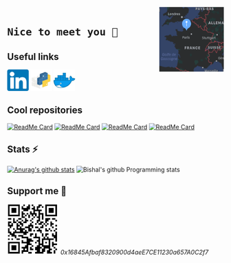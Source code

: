 <img align="right" width="150" height="150" src="https://github.com/arthuRHD/arthuRHD/blob/master/map.png">

# `Nice to meet you 👋`

## Useful links

[<img src="https://github.com/arthuRHD/arthuRHD/blob/master/linkedin.png" width=50>](https://www.linkedin.com/in/arthur-richard-884645176/)
[<img src="https://github.com/arthuRHD/arthuRHD/blob/master/pypi.jpeg" width=50>](https://pypi.org/user/arthuRHD/)
[<img src="https://github.com/arthuRHD/arthuRHD/blob/master/docker.jpeg" width=50>](https://hub.docker.com/u/arichard76)

## Cool repositories

[![ReadMe Card](https://github-readme-stats.vercel.app/api/pin/?username=arthuRHD&repo=.vscode&show_owner=true)](https://github.com/arthuRHD/.vscode)
[![ReadMe Card](https://github-readme-stats.vercel.app/api/pin/?username=arthuRHD&repo=coincli&show_owner=true)](https://github.com/arthuRHD/coincli)
[![ReadMe Card](https://github-readme-stats.vercel.app/api/pin/?username=appium&repo=appium&show_owner=true)](https://github.com/appium/appium)
[![ReadMe Card](https://github-readme-stats.vercel.app/api/pin/?username=arthuRHD&repo=projet-ata&show_owner=true)](https://github.com/arthuRHD/projet-ata)

## Stats ⚡

[![Anurag's github stats](https://github-readme-stats.vercel.app/api?username=arthuRHD&count_private=true&show_icons=true&)](https://github.com/anuraghazra/github-readme-stats)
![Bishal's github Programming stats](https://github-readme-stats.vercel.app/api/top-langs/?username=arthuRHD&show_icons=true&layout=compact&hide=TSQL&hide=JS)

## Support me 🌱

![0x16845Afbaf8320900d4aeE7CE11230a657A0C2f7](https://github.com/arthuRHD/arthuRHD/blob/master/wallet.png)
_0x16845Afbaf8320900d4aeE7CE11230a657A0C2f7_
